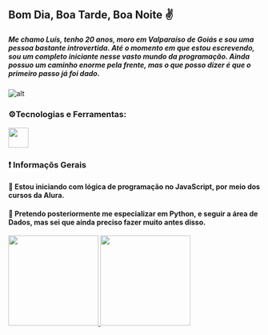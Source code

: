## Bom Dia, Boa Tarde, Boa Noite ✌️

##### Me chamo Luís, tenho 20 anos, moro em Valparaíso de Goiás e sou uma pessoa bastante introvertida. Até o momento em que estou escrevendo, sou um completo iniciante nesse vasto mundo da programação. Ainda possuo um caminho enorme pela frente, mas o que posso dizer é que o primeiro passo já foi dado.

![alt](https://i.gifer.com/63a0.gif)

### ⚙️Tecnologias e Ferramentas:

<img loading="lazy" src="https://cdn.jsdelivr.net/gh/devicons/devicon@latest/icons/javascript/javascript-original.svg" width="40" height="40"/>

### ❗ Informaçõs Gerais

#### 👶 Estou iniciando com lógica de programação no JavaScript, por meio dos cursos da Alura.
#### 👊 Pretendo posteriormente me especializar em Python, e seguir a área de Dados, mas sei que ainda preciso fazer muito antes disso.


<div>
<a href="https://github.com/seu-usuário-aqui">
<img loading="lazy" height="180em" src="https://github-readme-stats.vercel.app/api/top-langs/?username=Luis2003-Henrique&layout=compact&langs_count=7&theme=dracula"/>
<img loading="lazy" height="180em" src="https://github-readme-stats.vercel.app/api?username=Luis2003-Henrique&show_icons=true&theme=dracula&include_all_commits=true&count_private=true"/>
</div>

          
          



<!--
**Luis2003-Henrique/Luis2003-Henrique** is a ✨ _special_ ✨ repository because its `README.md` (this file) appears on your GitHub profile.

Here are some ideas to get you started:

- 🔭 I’m currently working on ...
- 🌱 I’m currently learning ...
- 👯 I’m looking to collaborate on ...
- 🤔 I’m looking for help with ...
- 💬 Ask me about ...
- 📫 How to reach me: ...
- 😄 Pronouns: ...
- ⚡ Fun fact: ...
-->
